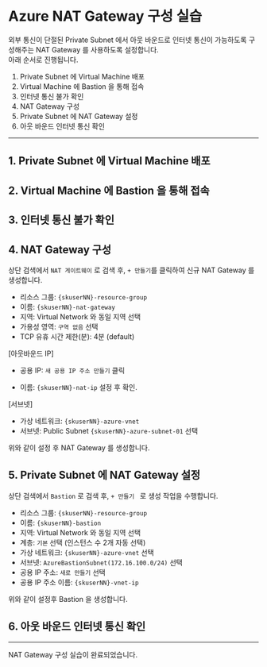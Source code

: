 # Azure NAT Gateway 구성 실습

외부 통신이 단절된 Private Subnet 에서 아웃 바운드로 인터넷 통신이 가능하도록 구성해주는 NAT Gateway 를 사용하도록 설정합니다.  
아래 순서로 진행됩니다.  

1. Private Subnet 에 Virtual Machine 배포
2. Virtual Machine 에 Bastion 을 통해 접속
3. 인터넷 통신 불가 확인
4. NAT Gateway 구성
5. Private Subnet 에 NAT Gateway 설정
6. 아웃 바운드 인터넷 통신 확인

---
## 1. Private Subnet 에 Virtual Machine 배포

## 2. Virtual Machine 에 Bastion 을 통해 접속

## 3. 인터넷 통신 불가 확인

## 4. NAT Gateway 구성
상단 검색에서 `NAT 게이트웨이` 로 검색 후, `+ 만들기`를 클릭하여 신규 NAT Gateway 를 생성합니다.  
  
- 리소스 그룹: `{skuserNN}-resource-group`
- 이름: `{skuserNN}-nat-gateway`
- 지역: Virtual Network 와 동일 지역 선택
- 가용성 영역: `구역 없음` 선택
- TCP 유휴 시간 제한(분): 4분 (default)

[아웃바운드 IP]
- 공용 IP: `새 공용 IP 주소 만들기` 클릭
 * 이름: `{skuserNN}-nat-ip` 설정 후 확인.

 [서브넷]
 - 가상 네트워크: `{skuserNN}-azure-vnet`
 - 서브넷: Public Subnet `{skuserNN}-azure-subnet-01` 선택

위와 같이 설정 후 NAT Gateway 를 생성합니다. 
  

## 5. Private Subnet 에 NAT Gateway 설정
상단 검색에서 `Bastion` 로 검색 후, `+ 만들기 ` 로 생성 작업을 수행합니다.  

- 리소스 그룹: `{skuserNN}-resource-group`
- 이름: `{skuserNN}-bastion`
- 지역: Virtual Network 와 동일 지역 선택
- 계층: `기본` 선택 (인스턴스 수 2개 자동 선택)
- 가상 네트워크: `{skuserNN}-azure-vnet` 선택
- 서브넷: `AzureBastionSubnet(172.16.100.0/24)` 선택
- 공용 IP 주소: `새로 만들기` 선택
- 공용 IP 주소 이름: `{skuserNN}-vnet-ip`

위와 같이 설정후 Bastion 을 생성합니다.  

## 6. 아웃 바운드 인터넷 통신 확인

---

NAT Gateway 구성 실습이 완료되었습니다.
